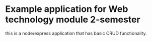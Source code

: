 # Example application for Web technology module 2-semester

this is a node/express application that has basic CRUD functionality. 

